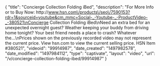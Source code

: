 {
    "title": "Concierge Collection Folding iBed",
    "description": "For More Info or to Buy Now: http:\/\/www.hsn.com\/products\/seo\/7590153?rdr=1&sourceid=youtube&cm_mmc=Social-_-Youtube-_-ProductVideo-_-380521\nConcierge Collection Folding iBed\nNeed an extra bed for an unexpected overnight guest? Weather keeping your buddy from driving home tonight? Your best friend needs a place to crash? Whatever the...\nPrices shown on the previously recorded video may not represent the current price.  View hsn.com to view the current selling price. HSN Item #380521",
    "videoid": "99914987",
    "date_created": "1497982578",
    "date_modified": "1497984112",
    "type": "captivate",
    "layout": "video",
    "url": "\/v\/concierge-collection-folding-ibed\/99914987"
}